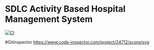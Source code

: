 # SDLC Activity Based Hospital Management System
   
   [![CI](https://github.com/Feroz-Shaik-17/MiniProject/actions/workflows/main.yml/badge.svg)](https://github.com/Feroz-Shaik-17/MiniProject/actions/workflows/main.yml)
 
 #Gitinspector
 https://www.code-inspector.com/project/24712/score/svg
